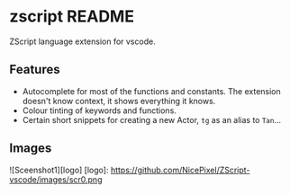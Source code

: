 # zscript README

ZScript language extension for vscode.

## Features

* Autocomplete for most of the functions and constants. The extension doesn't know context, it shows everything it knows.
* Colour tinting of keywords and functions.
* Certain short snippets for creating a new Actor, `tg` as an alias to `Tan`...


## Images
![Sceenshot1][logo]
[logo]: https://github.com/NicePixel/ZScript-vscode/images/scr0.png
